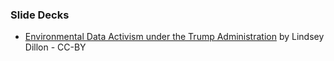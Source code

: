 ### Slide Decks
* [Environmental Data Activism under the Trump Administration](https://github.com/endangereddataweek/resources/blob/master/slide-decks/EnvironmentalDataActivismUnderTheTrumpAdministration-UCSC.pptx) by Lindsey Dillon - CC-BY
